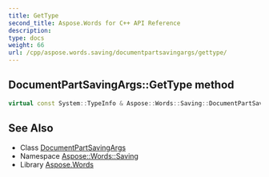 ```yaml
---
title: GetType
second_title: Aspose.Words for C++ API Reference
description: 
type: docs
weight: 66
url: /cpp/aspose.words.saving/documentpartsavingargs/gettype/
---
```

## DocumentPartSavingArgs::GetType method




```cpp
virtual const System::TypeInfo & Aspose::Words::Saving::DocumentPartSavingArgs::GetType() const override
```

## See Also

* Class [DocumentPartSavingArgs](../)
* Namespace [Aspose::Words::Saving](../../)
* Library [Aspose.Words](../../../)
